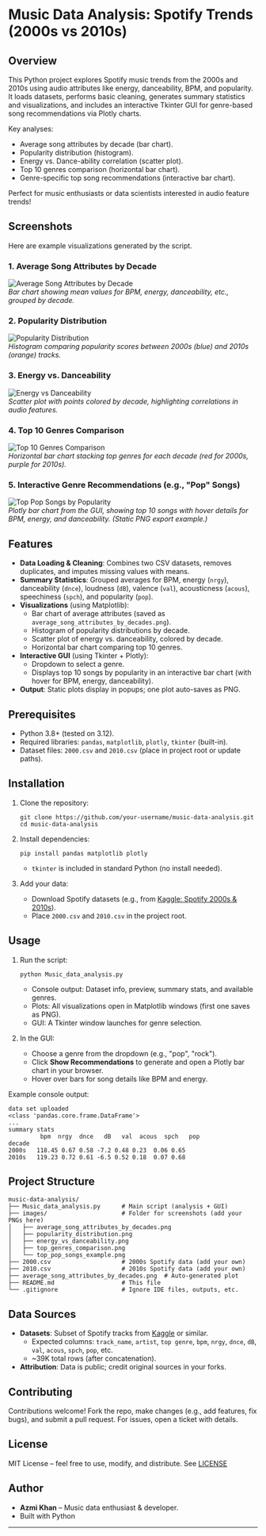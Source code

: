 ﻿
# Music Data Analysis: Spotify Trends (2000s vs 2010s)


## Overview
This Python project explores Spotify music trends from the 2000s and 2010s using audio attributes like energy, danceability, BPM, and popularity. It loads datasets, performs basic cleaning, generates summary statistics and visualizations, and includes an interactive Tkinter GUI for genre-based song recommendations via Plotly charts.

Key analyses:
- Average song attributes by decade (bar chart).
- Popularity distribution (histogram).
- Energy vs. Dance-ability correlation (scatter plot).
- Top 10 genres comparison (horizontal bar chart).
- Genre-specific top song recommendations (interactive bar chart).

Perfect for music enthusiasts or data scientists interested in audio feature trends!

## Screenshots
Here are example visualizations generated by the script. 

### 1. Average Song Attributes by Decade
![Average Song Attributes by Decade]("D:\dataset(spotify_139k_)\.idea\images\average_song_attributes_by_decades.png")  
*Bar chart showing mean values for BPM, energy, danceability, etc., grouped by decade.*

### 2. Popularity Distribution
![Popularity Distribution]("D:\dataset(spotify_139k_)\.idea\images\Popularity_Distribution_(2000s_vs_2010s).png")  
*Histogram comparing popularity scores between 2000s (blue) and 2010s (orange) tracks.*

### 3. Energy vs. Danceability
![Energy vs Danceability]("D:\dataset(spotify_139k_)\.idea\images\energy_vs_danceabilty.png")  
*Scatter plot with points colored by decade, highlighting correlations in audio features.*

### 4. Top 10 Genres Comparison
![Top 10 Genres Comparison]("D:\dataset(spotify_139k_)\.idea\images\top10_songs.png")  
*Horizontal bar chart stacking top genres for each decade (red for 2000s, purple for 2010s).*

### 5. Interactive Genre Recommendations (e.g., "Pop" Songs)
![Top Pop Songs by Popularity]("D:\dataset(spotify_139k_)\.idea\images\top_pop_songs_example.png")  
*Plotly bar chart from the GUI, showing top 10 songs with hover details for BPM, energy, and danceability. (Static PNG export example.)*

## Features
- **Data Loading & Cleaning**: Combines two CSV datasets, removes duplicates, and imputes missing values with means.
- **Summary Statistics**: Grouped averages for BPM, energy (`nrgy`), danceability (`dnce`), loudness (`dB`), valence (`val`), acousticness (`acous`), speechiness (`spch`), and popularity (`pop`).
- **Visualizations** (using Matplotlib):
  - Bar chart of average attributes (saved as `average_song_attributes_by_decades.png`).
  - Histogram of popularity distributions by decade.
  - Scatter plot of energy vs. danceability, colored by decade.
  - Horizontal bar chart comparing top 10 genres.
- **Interactive GUI** (using Tkinter + Plotly):
  - Dropdown to select a genre.
  - Displays top 10 songs by popularity in an interactive bar chart (with hover for BPM, energy, danceability).
- **Output**: Static plots display in popups; one plot auto-saves as PNG.

## Prerequisites
- Python 3.8+ (tested on 3.12).
- Required libraries: `pandas`, `matplotlib`, `plotly`, `tkinter` (built-in).
- Dataset files: `2000.csv` and `2010.csv` (place in project root or update paths).

## Installation
1. Clone the repository:
   ```
   git clone https://github.com/your-username/music-data-analysis.git
   cd music-data-analysis
   ```

2. Install dependencies:
   ```
   pip install pandas matplotlib plotly
   ```
   - `tkinter` is included in standard Python (no install needed).

3. Add your data:
   - Download Spotify datasets (e.g., from [Kaggle: Spotify 2000s & 2010s](https://www.kaggle.com/datasets/ektro/spotify-2000s-2010s)).
   - Place `2000.csv` and `2010.csv` in the project root.

## Usage
1. Run the script:
   ```
   python Music_data_analysis.py
   ```
   - Console output: Dataset info, preview, summary stats, and available genres.
   - Plots: All visualizations open in Matplotlib windows (first one saves as PNG).
   - GUI: A Tkinter window launches for genre selection.

2. In the GUI:
   - Choose a genre from the dropdown (e.g., "pop", "rock").
   - Click **Show Recommendations** to generate and open a Plotly bar chart in your browser.
   - Hover over bars for song details like BPM and energy.

Example console output:
```
data set uploaded
<class 'pandas.core.frame.DataFrame'>
...
summary stats
         bpm  nrgy  dnce   dB   val  acous  spch   pop
decade                                                  
2000s   118.45 0.67 0.58 -7.2 0.48 0.23  0.06 0.65
2010s   119.23 0.72 0.61 -6.5 0.52 0.18  0.07 0.68
```

## Project Structure
```
music-data-analysis/
├── Music_data_analysis.py      # Main script (analysis + GUI)
├── images/                     # Folder for screenshots (add your PNGs here)
│   ├── average_song_attributes_by_decades.png
│   ├── popularity_distribution.png
│   ├── energy_vs_danceability.png
│   ├── top_genres_comparison.png
│   └── top_pop_songs_example.png
├── 2000.csv                    # 2000s Spotify data (add your own)
├── 2010.csv                    # 2010s Spotify data (add your own)
├── average_song_attributes_by_decades.png  # Auto-generated plot
├── README.md                   # This file
└── .gitignore                  # Ignore IDE files, outputs, etc.
```

## Data Sources
- **Datasets**: Subset of Spotify tracks from [Kaggle](https://www.kaggle.com/datasets/ektro/spotify-2000s-2010s) or similar.
  - Expected columns: `track_name`, `artist`, `top genre`, `bpm`, `nrgy`, `dnce`, `dB`, `val`, `acous`, `spch`, `pop`, etc.
  - ~39K total rows (after concatenation).
- **Attribution**: Data is public; credit original sources in your forks.

## Contributing
Contributions welcome! Fork the repo, make changes (e.g., add features, fix bugs), and submit a pull request. For issues, open a ticket with details.

## License
MIT License – feel free to use, modify, and distribute. See [LICENSE](LICENSE) 

## Author
- **Azmi Khan** – Music data enthusiast & developer.
- Built with Python

---


